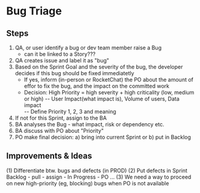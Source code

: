 # Bug Triage 

## Steps
1. QA, or user identify a bug or dev team member raise a Bug
   - can it be linked to a Story???
2. QA creates issue and label it as "bug"
3. Based on the Sprint Goal and the severity of the bug, the developer decides if this bug should be fixed immediatetly 
   - If yes, inform (in-person or RocketChat) the PO about the amount of effor to fix the bug, and the impact on the committed work
   * Decision: High Priority = high severity + high criticality (low, medium or high) 
   -- User Impact(what impact is), Volume of users, Data impact  
   -- Define Priority 1, 2, 3 and meaning 
4. If not for this Sprint, assign to the BA
5. BA analyses the Bug - what impact, risk or dependency etc. 
6. BA discuss with PO about "Priority" 
7. PO make final decision: a) bring into current Sprint or b) put in Backlog 



## Improvements & Ideas
(1) Differentiate btw. bugs and defects (in PROD) 
(2) Put defects in Sprint Backlog - pull - assign - In Progress - PO ...
(3) We need a way to proceed on new high-priority (eg, blocking) bugs when PO is not available
